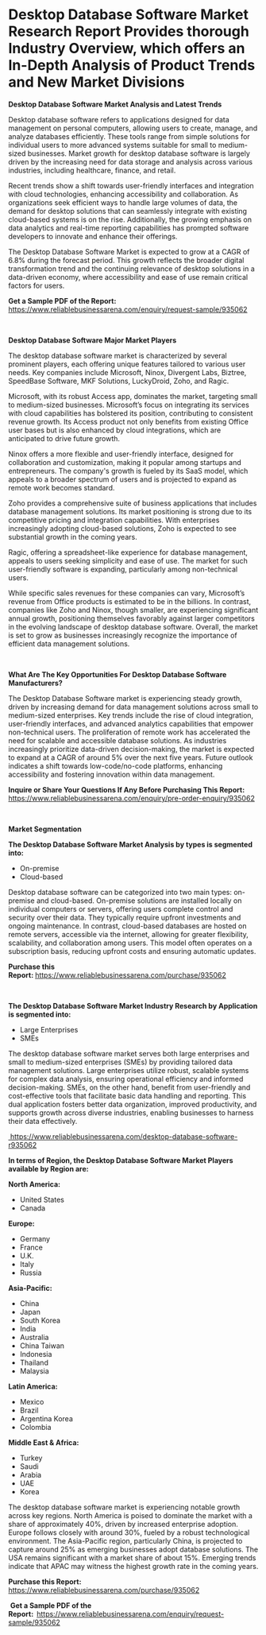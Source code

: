 <p><h1>Desktop Database Software Market Research Report Provides thorough Industry Overview, which offers an In-Depth Analysis of Product Trends and New Market Divisions</h1></p><p><strong>Desktop Database Software Market Analysis and Latest Trends</strong></p>
<p><p>Desktop database software refers to applications designed for data management on personal computers, allowing users to create, manage, and analyze databases efficiently. These tools range from simple solutions for individual users to more advanced systems suitable for small to medium-sized businesses. Market growth for desktop database software is largely driven by the increasing need for data storage and analysis across various industries, including healthcare, finance, and retail.</p><p>Recent trends show a shift towards user-friendly interfaces and integration with cloud technologies, enhancing accessibility and collaboration. As organizations seek efficient ways to handle large volumes of data, the demand for desktop solutions that can seamlessly integrate with existing cloud-based systems is on the rise. Additionally, the growing emphasis on data analytics and real-time reporting capabilities has prompted software developers to innovate and enhance their offerings.</p><p>The Desktop Database Software Market is expected to grow at a CAGR of 6.8% during the forecast period. This growth reflects the broader digital transformation trend and the continuing relevance of desktop solutions in a data-driven economy, where accessibility and ease of use remain critical factors for users.</p></p>
<p><strong>Get a Sample PDF of the Report:&nbsp;</strong> <a href="https://www.reliablebusinessarena.com/enquiry/request-sample/935062?utm_campaign=3438&utm_medium=2&utm_source=Github&utm_content=ia&utm_term=18042025&utm_id=desktop-database-software">https://www.reliablebusinessarena.com/enquiry/request-sample/935062</a></p>
<p>&nbsp;</p>
<p><strong>Desktop Database Software Major Market Players</strong></p>
<p><p>The desktop database software market is characterized by several prominent players, each offering unique features tailored to various user needs. Key companies include Microsoft, Ninox, Divergent Labs, Biztree, SpeedBase Software, MKF Solutions, LuckyDroid, Zoho, and Ragic.</p><p>Microsoft, with its robust Access app, dominates the market, targeting small to medium-sized businesses. Microsoft’s focus on integrating its services with cloud capabilities has bolstered its position, contributing to consistent revenue growth. Its Access product not only benefits from existing Office user bases but is also enhanced by cloud integrations, which are anticipated to drive future growth.</p><p>Ninox offers a more flexible and user-friendly interface, designed for collaboration and customization, making it popular among startups and entrepreneurs. The company's growth is fueled by its SaaS model, which appeals to a broader spectrum of users and is projected to expand as remote work becomes standard.</p><p>Zoho provides a comprehensive suite of business applications that includes database management solutions. Its market positioning is strong due to its competitive pricing and integration capabilities. With enterprises increasingly adopting cloud-based solutions, Zoho is expected to see substantial growth in the coming years.</p><p>Ragic, offering a spreadsheet-like experience for database management, appeals to users seeking simplicity and ease of use. The market for such user-friendly software is expanding, particularly among non-technical users.</p><p>While specific sales revenues for these companies can vary, Microsoft’s revenue from Office products is estimated to be in the billions. In contrast, companies like Zoho and Ninox, though smaller, are experiencing significant annual growth, positioning themselves favorably against larger competitors in the evolving landscape of desktop database software. Overall, the market is set to grow as businesses increasingly recognize the importance of efficient data management solutions.</p></p>
<p>&nbsp;</p>
<p><strong>What Are The Key Opportunities For Desktop Database Software Manufacturers?</strong></p>
<p><p>The Desktop Database Software market is experiencing steady growth, driven by increasing demand for data management solutions across small to medium-sized enterprises. Key trends include the rise of cloud integration, user-friendly interfaces, and advanced analytics capabilities that empower non-technical users. The proliferation of remote work has accelerated the need for scalable and accessible database solutions. As industries increasingly prioritize data-driven decision-making, the market is expected to expand at a CAGR of around 5% over the next five years. Future outlook indicates a shift towards low-code/no-code platforms, enhancing accessibility and fostering innovation within data management.</p></p>
<p><strong>Inquire or Share Your Questions If Any Before Purchasing This Report:</strong> <a href="https://www.reliablebusinessarena.com/enquiry/pre-order-enquiry/935062?utm_campaign=3438&utm_medium=2&utm_source=Github&utm_content=ia&utm_term=18042025&utm_id=desktop-database-software">https://www.reliablebusinessarena.com/enquiry/pre-order-enquiry/935062</a></p>
<p>&nbsp;</p>
<p><strong>Market Segmentation</strong></p>
<p><strong>The Desktop Database Software Market Analysis by types is segmented into:</strong></p>
<p><ul><li>On-premise</li><li>Cloud-based</li></ul></p>
<p><p>Desktop database software can be categorized into two main types: on-premise and cloud-based. On-premise solutions are installed locally on individual computers or servers, offering users complete control and security over their data. They typically require upfront investments and ongoing maintenance. In contrast, cloud-based databases are hosted on remote servers, accessible via the internet, allowing for greater flexibility, scalability, and collaboration among users. This model often operates on a subscription basis, reducing upfront costs and ensuring automatic updates.</p></p>
<p><strong>Purchase this Report:&nbsp;</strong><a href="https://www.reliablebusinessarena.com/purchase/935062?utm_campaign=3438&utm_medium=2&utm_source=Github&utm_content=ia&utm_term=18042025&utm_id=desktop-database-software">https://www.reliablebusinessarena.com/purchase/935062</a></p>
<p>&nbsp;</p>
<p><strong>The Desktop Database Software Market Industry Research by Application is segmented into:</strong></p>
<p><ul><li>Large Enterprises</li><li>SMEs</li></ul></p>
<p><p>The desktop database software market serves both large enterprises and small to medium-sized enterprises (SMEs) by providing tailored data management solutions. Large enterprises utilize robust, scalable systems for complex data analysis, ensuring operational efficiency and informed decision-making. SMEs, on the other hand, benefit from user-friendly and cost-effective tools that facilitate basic data handling and reporting. This dual application fosters better data organization, improved productivity, and supports growth across diverse industries, enabling businesses to harness their data effectively.</p></p>
<p><a href="https://www.reliablebusinessarena.com/desktop-database-software-r935062?utm_campaign=3438&utm_medium=2&utm_source=Github&utm_content=ia&utm_term=18042025&utm_id=desktop-database-software">&nbsp;https://www.reliablebusinessarena.com/desktop-database-software-r935062</a></p>
<p><strong>In terms of Region, the Desktop Database Software Market Players available by Region are:</strong></p>
<p>
    <p> <strong> North America: </strong>
        <ul>
            <li>United States</li>
            <li>Canada</li>
        </ul>
        </p> 
    <p> <strong> Europe: </strong>
        <ul>
            <li>Germany</li>
            <li>France</li>
            <li>U.K.</li>
            <li>Italy</li>
            <li>Russia</li>
        </ul>
        </p> 
    <p> <strong> Asia-Pacific: </strong>
        <ul>
            <li>China</li>
            <li>Japan</li>
            <li>South Korea</li>
            <li>India</li>
            <li>Australia</li>
            <li>China Taiwan</li>
            <li>Indonesia</li>
            <li>Thailand</li>
            <li>Malaysia</li>
        </ul>
        </p> 
    <p> <strong> Latin America: </strong>
        <ul>
            <li>Mexico</li>
            <li>Brazil</li>
            <li>Argentina Korea</li>
            <li>Colombia</li>
        </ul>
        </p> 
    <p> <strong> Middle East & Africa: </strong>
        <ul>
            <li>Turkey</li>
            <li>Saudi</li>
            <li>Arabia</li>
            <li>UAE</li>
            <li>Korea</li>
        </ul>
    </p>
    </p>
<p><p>The desktop database software market is experiencing notable growth across key regions. North America is poised to dominate the market with a share of approximately 40%, driven by increased enterprise adoption. Europe follows closely with around 30%, fueled by a robust technological environment. The Asia-Pacific region, particularly China, is projected to capture around 25% as emerging businesses adopt database solutions. The USA remains significant with a market share of about 15%. Emerging trends indicate that APAC may witness the highest growth rate in the coming years.</p></p>
<p><strong>Purchase this Report: </strong><a href="https://www.reliablebusinessarena.com/purchase/935062?utm_campaign=3438&utm_medium=2&utm_source=Github&utm_content=ia&utm_term=18042025&utm_id=desktop-database-software">https://www.reliablebusinessarena.com/purchase/935062</a></p>
<p>&nbsp;<strong>Get a Sample PDF of the Report:&nbsp;&nbsp;</strong><a href="https://www.reliablebusinessarena.com/enquiry/request-sample/935062?utm_campaign=3438&utm_medium=2&utm_source=Github&utm_content=ia&utm_term=18042025&utm_id=desktop-database-software">https://www.reliablebusinessarena.com/enquiry/request-sample/935062</a></p>
<p><strong></strong></p>
<p><p></p><p></p><p></p></p>